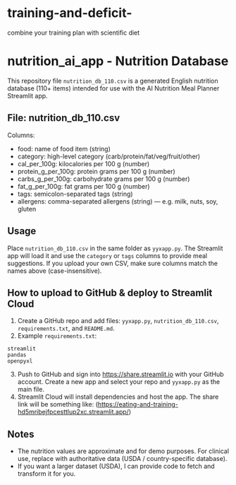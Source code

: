 # training-and-deficit-
combine your training plan with scientific diet 
# nutrition_ai_app - Nutrition Database

This repository file `nutrition_db_110.csv` is a generated English nutrition database (110+ items) intended for use with the AI Nutrition Meal Planner Streamlit app.

## File: nutrition_db_110.csv
Columns:
- food: name of food item (string)
- category: high-level category (carb/protein/fat/veg/fruit/other)
- cal_per_100g: kilocalories per 100 g (number)
- protein_g_per_100g: protein grams per 100 g (number)
- carbs_g_per_100g: carbohydrate grams per 100 g (number)
- fat_g_per_100g: fat grams per 100 g (number)
- tags: semicolon-separated tags (string)
- allergens: comma-separated allergens (string) — e.g. milk, nuts, soy, gluten

## Usage
Place `nutrition_db_110.csv` in the same folder as `yyxapp.py`. The Streamlit app will load it and use the `category` or `tags` columns to provide meal suggestions. If you upload your own CSV, make sure columns match the names above (case-insensitive).

## How to upload to GitHub & deploy to Streamlit Cloud
1. Create a GitHub repo and add files: `yyxapp.py`, `nutrition_db_110.csv`, `requirements.txt`, and `README.md`.
2. Example `requirements.txt`:
```
streamlit
pandas
openpyxl
```
3. Push to GitHub and sign into https://share.streamlit.io with your GitHub account. Create a new app and select your repo and `yyxapp.py` as the main file.
4. Streamlit Cloud will install dependencies and host the app. The share link will be something like:
(https://eating-and-training-hd5mribejfpcesttlup2xc.streamlit.app/)

## Notes
- The nutrition values are approximate and for demo purposes. For clinical use, replace with authoritative data (USDA / country-specific database).
- If you want a larger dataset (USDA), I can provide code to fetch and transform it for you.
